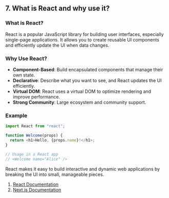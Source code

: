 ## 7. What is React and why use it?

### What is React?

React is a popular JavaScript library for building user interfaces, especially single-page applications. It allows you to create reusable UI components and efficiently update the UI when data changes.

### Why Use React?

- **Component-Based**: Build encapsulated components that manage their own state.
- **Declarative**: Describe what you want to see, and React updates the UI efficiently.
- **Virtual DOM**: React uses a virtual DOM to optimize rendering and improve performance.
- **Strong Community**: Large ecosystem and community support.

### Example

```javascript
import React from "react";

function Welcome(props) {
  return <h1>Hello, {props.name}!</h1>;
}

// Usage in a React app
// <Welcome name="Alice" />
```

React makes it easy to build interactive and dynamic web applications by breaking the UI into small, manageable pieces.

1. [React Documentation](https://react.dev/learn)
2. [Next.js Documentation](https://nextjs.org/docs)
